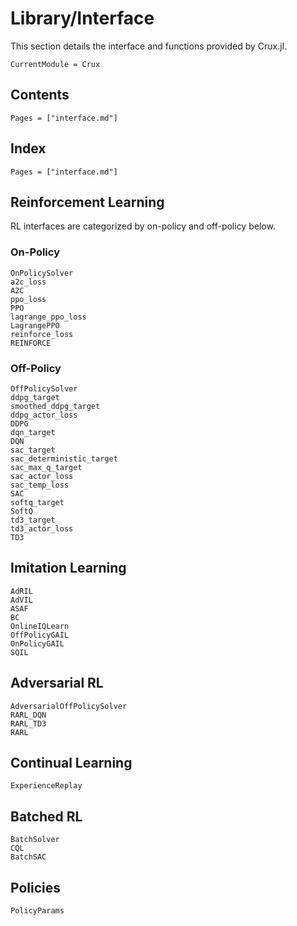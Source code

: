 # Library/Interface

This section details the interface and functions provided by Crux.jl.

```@meta
CurrentModule = Crux
```

## Contents

```@contents
Pages = ["interface.md"]
```

## Index

```@index
Pages = ["interface.md"]
```

## Reinforcement Learning

RL interfaces are categorized by on-policy and off-policy below.

### On-Policy
```@docs
OnPolicySolver
a2c_loss
A2C
ppo_loss
PPO
lagrange_ppo_loss
LagrangePPO
reinforce_loss
REINFORCE
```

### Off-Policy
```@docs
OffPolicySolver
ddpg_target
smoothed_ddpg_target
ddpg_actor_loss
DDPG
dqn_target
DQN
sac_target
sac_deterministic_target
sac_max_q_target
sac_actor_loss
sac_temp_loss
SAC
softq_target
SoftQ
td3_target
td3_actor_loss
TD3
```

## Imitation Learning
```@docs
AdRIL
AdVIL
ASAF
BC
OnlineIQLearn
OffPolicyGAIL
OnPolicyGAIL
SQIL
```

## Adversarial RL
```@docs
AdversarialOffPolicySolver
RARL_DQN
RARL_TD3
RARL
```

## Continual Learning
```@docs
ExperienceReplay
```

## Batched RL
```@docs
BatchSolver
CQL
BatchSAC
```

## Policies
```@docs
PolicyParams
```
